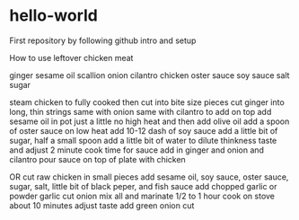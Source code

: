 # hello-world
First repository by following github intro and setup

How to use leftover chicken meat

ginger
sesame oil
scallion
onion
cilantro
chicken
oster sauce
soy sauce
salt
sugar

steam chicken to fully cooked then cut into bite size pieces
cut ginger into long, thin strings
same with onion
same with cilantro to add on top
add sesame oil in pot just a little no high heat and then add olive oil
add a spoon of oster sauce on low heat
add 10-12 dash of soy sauce
add a little bit of sugar, half a small spoon
add a little bit of water to dilute thinkness
taste and adjust
2 minute cook time for sauce
add in ginger and onion and cilantro
pour sauce on top of plate with chicken

OR
cut raw chicken in small pieces
add sesame oil, soy sauce, oster sauce, sugar, salt,  little bit of black peper, and fish sauce
add chopped garlic or powder garlic
cut onion
mix all and marinate 1/2 to 1 hour
cook on stove about 10 minutes
adjust taste
add green onion cut
